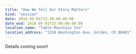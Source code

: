```yaml
---
title: "How We Tell Our Story Matters"
kind: "session"
date: 2018-05-01T13:30:00-08:00
date_end: 2018-05-01T15:00:00-08:00
location_name: "Table Mountain Inn"
location_address: "1310 Washington Ave, Golden, CO 80401"
---
```


Details coming soon!
